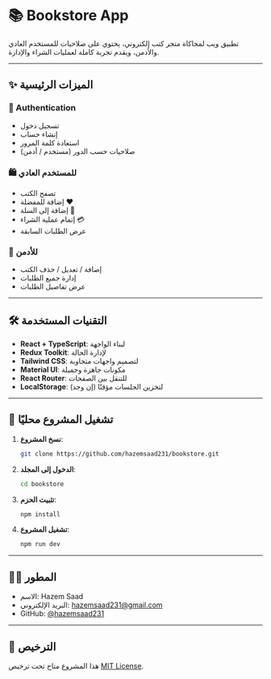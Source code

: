 # 📚 Bookstore App

تطبيق ويب لمحاكاة متجر كتب إلكتروني، يحتوي على صلاحيات للمستخدم العادي والأدمن، ويقدم تجربة كاملة لعمليات الشراء والإدارة.

---

## ✨ الميزات الرئيسية

### 👥 Authentication
- تسجيل دخول
- إنشاء حساب
- استعادة كلمة المرور
- صلاحيات حسب الدور (مستخدم / أدمن)

### 🛍️ للمستخدم العادي
- تصفح الكتب
- إضافة للمفضلة ❤️
- إضافة إلى السلة 🛒
- إتمام عملية الشراء 💳
- عرض الطلبات السابقة

### 🔧 للأدمن
- إضافة / تعديل / حذف الكتب
- إدارة جميع الطلبات
- عرض تفاصيل الطلبات

---

## 🛠️ التقنيات المستخدمة

- **React + TypeScript**: لبناء الواجهة
- **Redux Toolkit**: لإدارة الحالة
- **Tailwind CSS**: لتصميم واجهات متجاوبة
- **Material UI**: مكونات جاهزة وجميلة
- **React Router**: للتنقل بين الصفحات
- **LocalStorage**: لتخزين الجلسات مؤقتًا (إن وجد)

---

## 🚀 تشغيل المشروع محليًا

1. **نسخ المشروع**:
    ```bash
    git clone https://github.com/hazemsaad231/bookstore.git
    ```

2. **الدخول إلى المجلد**:
    ```bash
    cd bookstore
    ```

3. **تثبيت الحزم**:
    ```bash
    npm install
    ```

4. **تشغيل المشروع**:
    ```bash
    npm run dev
    ```

---

## 👨‍💻 المطور

- الاسم: Hazem Saad
- البريد الإلكتروني: [hazemsaad231@gmail.com](mailto:hazemsaad231@gmail.com)
- GitHub: [@hazemsaad231](https://github.com/hazemsaad231)

---

## 📝 الترخيص

هذا المشروع متاح تحت ترخيص [MIT License](LICENSE).
